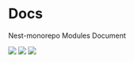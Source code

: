 # Docs

Nest-monorepo Modules Document

<img src="https://img.shields.io/badge/docusaurus-3ECC5F?&style=for-the-badge&logo=Docusaurus&logoColor=white" />
<img src="https://img.shields.io/badge/TypeScript-3178C6?&style=for-the-badge&logo=Typescript&logoColor=white" />
<img src="https://img.shields.io/badge/React-61DAFB?&style=for-the-badge&logo=React&logoColor=white" />
